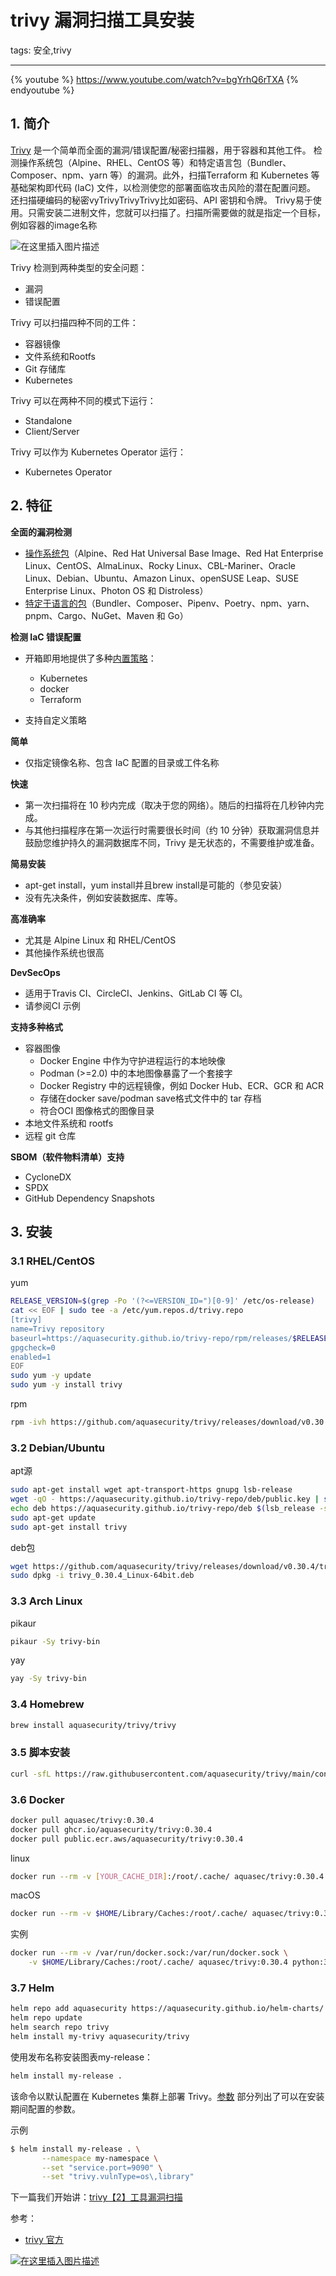 #  trivy 漏洞扫描工具安装
tags: 安全,trivy
<!-- catalog: trivy 安装 :-->



---

{% youtube %}
https://www.youtube.com/watch?v=bgYrhQ6rTXA
{% endyoutube %}


##  1. 简介
[Trivy](https://aquasecurity.github.io/trivy/dev/) 是一个简单而全面的漏洞/错误配置/秘密扫描器，用于容器和其他工件。 检测操作系统包（Alpine、RHEL、CentOS 等）和特定语言包（Bundler、Composer、npm、yarn 等）的漏洞。此外，扫描Terraform 和 Kubernetes 等基础架构即代码 (IaC) 文件，以检测使您的部署面临攻击风险的潜在配置问题。 还扫描硬编码的秘密vyTrivyTrivyTrivy比如密码、API 密钥和令牌。 Trivy易于使用。只需安装二进制文件，您就可以扫描了。扫描所需要做的就是指定一个目标，例如容器的image名称

![在这里插入图片描述](https://i-blog.csdnimg.cn/blog_migrate/3d59f0892b33cebb26a56451c29419f7.png)


Trivy 检测到两种类型的安全问题：

 - 漏洞
 - 错误配置

Trivy 可以扫描四种不同的工件：

 - 容器镜像
 - 文件系统和Rootfs
 - Git 存储库
 - Kubernetes

Trivy 可以在两种不同的模式下运行：

 - Standalone
 - Client/Server

Trivy 可以作为 Kubernetes Operator 运行：

 - Kubernetes Operator

##  2. 特征
**全面的漏洞检测**

 - [操作系统包](https://aquasecurity.github.io/trivy/v0.30.4/docs/vulnerability/detection/os/)（Alpine、Red Hat Universal Base Image、Red Hat Enterprise
   Linux、CentOS、AlmaLinux、Rocky Linux、CBL-Mariner、Oracle
   Linux、Debian、Ubuntu、Amazon Linux、openSUSE Leap、SUSE Enterprise
   Linux、Photon OS 和 Distroless）
 - [特定于语言的包](https://aquasecurity.github.io/trivy/v0.30.4/docs/vulnerability/detection/language/)（Bundler、Composer、Pipenv、Poetry、npm、yarn、pnpm、Cargo、NuGet、Maven
   和 Go）

**检测 IaC 错误配置**

 - 开箱即用地提供了多种[内置策略](https://aquasecurity.github.io/trivy/v0.30.4/docs/misconfiguration/policy/builtin/)：
   - Kubernetes
   - docker
   - Terraform

 - 支持自定义策略

**简单**
- 仅指定镜像名称、包含 IaC 配置的目录或工件名称

**快速**
- 第一次扫描将在 10 秒内完成（取决于您的网络）。随后的扫描将在几秒钟内完成。
- 与其他扫描程序在第一次运行时需要很长时间（约 10 分钟）获取漏洞信息并鼓励您维护持久的漏洞数据库不同，Trivy 是无状态的，不需要维护或准备。

**简易安装**
- apt-get install，yum install并且brew install是可能的（参见安装）
- 没有先决条件，例如安装数据库、库等。

**高准确率**
- 尤其是 Alpine Linux 和 RHEL/CentOS
- 其他操作系统也很高

**DevSecOps**
- 适用于Travis CI、CircleCI、Jenkins、GitLab CI 等 CI。
- 请参阅CI 示例

**支持多种格式**
- 容器图像
  - Docker Engine 中作为守护进程运行的本地映像
  - Podman (>=2.0) 中的本地图像暴露了一个套接字
  - Docker Registry 中的远程镜像，例如 Docker Hub、ECR、GCR 和 ACR
  - 存储在docker save/podman save格式文件中的 tar 存档
  - 符合OCI 图像格式的图像目录
- 本地文件系统和 rootfs
- 远程 git 仓库

**SBOM（软件物料清单）支持**
- CycloneDX
- SPDX
- GitHub Dependency Snapshots


##  3. 安装
###  3.1 RHEL/CentOS
yum
```bash
RELEASE_VERSION=$(grep -Po '(?<=VERSION_ID=")[0-9]' /etc/os-release)
cat << EOF | sudo tee -a /etc/yum.repos.d/trivy.repo
[trivy]
name=Trivy repository
baseurl=https://aquasecurity.github.io/trivy-repo/rpm/releases/$RELEASE_VERSION/\$basearch/
gpgcheck=0
enabled=1
EOF
sudo yum -y update
sudo yum -y install trivy
```
rpm

```bash
rpm -ivh https://github.com/aquasecurity/trivy/releases/download/v0.30.4/trivy_0.30.4_Linux-64bit.rpm
```
###  3.2 Debian/Ubuntu
apt源

```bash
sudo apt-get install wget apt-transport-https gnupg lsb-release
wget -qO - https://aquasecurity.github.io/trivy-repo/deb/public.key | sudo apt-key add -
echo deb https://aquasecurity.github.io/trivy-repo/deb $(lsb_release -sc) main | sudo tee -a /etc/apt/sources.list.d/trivy.list
sudo apt-get update
sudo apt-get install trivy
```
deb包

```bash
wget https://github.com/aquasecurity/trivy/releases/download/v0.30.4/trivy_0.30.4_Linux-64bit.deb
sudo dpkg -i trivy_0.30.4_Linux-64bit.deb
```
###  3.3 Arch Linux
pikaur
```bash
pikaur -Sy trivy-bin
```
yay

```bash
yay -Sy trivy-bin
```
###  3.4 Homebrew

```bash
brew install aquasecurity/trivy/trivy
```
###  3.5 脚本安装

```bash
curl -sfL https://raw.githubusercontent.com/aquasecurity/trivy/main/contrib/install.sh | sh -s -- -b /usr/local/bin v0.30.4

```

###  3.6 Docker

```bash
docker pull aquasec/trivy:0.30.4
docker pull ghcr.io/aquasecurity/trivy:0.30.4
docker pull public.ecr.aws/aquasecurity/trivy:0.30.4
```


linux

```bash
docker run --rm -v [YOUR_CACHE_DIR]:/root/.cache/ aquasec/trivy:0.30.4 image [YOUR_IMAGE_NAME]
```
macOS

```bash
docker run --rm -v $HOME/Library/Caches:/root/.cache/ aquasec/trivy:0.30.4 image [YOUR_IMAGE_NAME
```
实例

```bash
docker run --rm -v /var/run/docker.sock:/var/run/docker.sock \
    -v $HOME/Library/Caches:/root/.cache/ aquasec/trivy:0.30.4 python:3.4-alpine
```

###  3.7 Helm

```bash
helm repo add aquasecurity https://aquasecurity.github.io/helm-charts/
helm repo update
helm search repo trivy
helm install my-trivy aquasecurity/trivy
```
使用发布名称安装图表my-release：


```bash
helm install my-release .
```

该命令以默认配置在 Kubernetes 集群上部署 Trivy。[参数](https://github.com/aquasecurity/trivy/tree/v0.30.4/helm/trivy) 部分列出了可以在安装期间配置的参数。

示例

```bash
$ helm install my-release . \
       --namespace my-namespace \
       --set "service.port=9090" \
       --set "trivy.vulnType=os\,library"
```
下一篇我们开始讲：[trivy【2】工具漏洞扫描](https://blog.csdn.net/xixihahalelehehe/article/details/126034395)

参考：

 - [trivy 官方](https://aquasecurity.github.io/trivy/dev/getting-started/installation/#__tabbed_4_2)

[
![在这里插入图片描述](https://i-blog.csdnimg.cn/blog_migrate/e7ba8073fe9730540fba576aa01fcdc2.png)](https://zhuanlan.zhihu.com/p/539696760)
